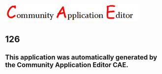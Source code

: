 ![CAE](https://github.com/PhilCAEOrg/application-126/blob/master/img/logo.png)  

126
===================


This application was automatically generated by the Community Application Editor CAE.  
---------------

